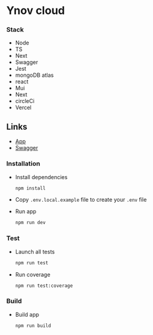 # Ynov cloud

### Stack

- Node
- TS
- Next
- Swagger
- Jest
- mongoDB atlas
- react 
- Mui
- Next
- circleCi
- Vercel

## Links

- [App](https://ynov-cloud.vercel.app/)
- [Swagger](https://ynov-cloud.vercel.app/docs)

### Installation

- Install dependencies
  ```bash
  npm install
  ```

- Copy `.env.local.example` file to create your `.env` file


- Run app
  ```bash
  npm run dev
  ```
  
### Test

- Launch all tests
  ```bash
  npm run test 
  ```
  
- Run coverage
  ```bash
  npm run test:coverage
  ```

### Build

- Build app
  ```bash
  npm run build
  ```
